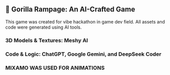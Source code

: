 ## 🦍 Gorilla Rampage: An AI-Crafted Game
This game was created for vibe hackathon in game dev field. All assets and code were generated using AI tools.

### 3D Models & Textures: Meshy AI
### Code & Logic: ChatGPT, Google Gemini, and DeepSeek Coder
### MIXAMO WAS USED FOR ANIMATIONS

